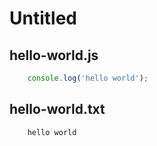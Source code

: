 # Untitled

## hello-world.js
```js
    console.log('hello world');
```

## hello-world.txt
```txt
    hello world
```

<!-- packdown-1-0.3.0 -->
